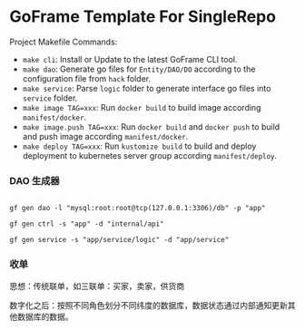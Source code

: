 # GoFrame Template For SingleRepo

Project Makefile Commands: 
- `make cli`: Install or Update to the latest GoFrame CLI tool.
- `make dao`: Generate go files for `Entity/DAO/DO` according to the configuration file from `hack` folder.
- `make service`: Parse `logic` folder to generate interface go files into `service` folder.
- `make image TAG=xxx`: Run `docker build` to build image according `manifest/docker`.
- `make image.push TAG=xxx`: Run `docker build` and `docker push` to build and push image according `manifest/docker`.
- `make deploy TAG=xxx`: Run `kustomize build` to build and deploy deployment to kubernetes server group according `manifest/deploy`.

### DAO 生成器

```

gf gen dao -l "mysql:root:root@tcp(127.0.0.1:3306)/db" -p "app"

gf gen ctrl -s "app" -d "internal/api"

gf gen service -s "app/service/logic" -d "app/service"
```


### 收单

思想：传统联单，如三联单：买家，卖家，供货商

数字化之后：按照不同角色划分不同纬度的数据库，数据状态通过内部通知更新其他数据库的数据。
